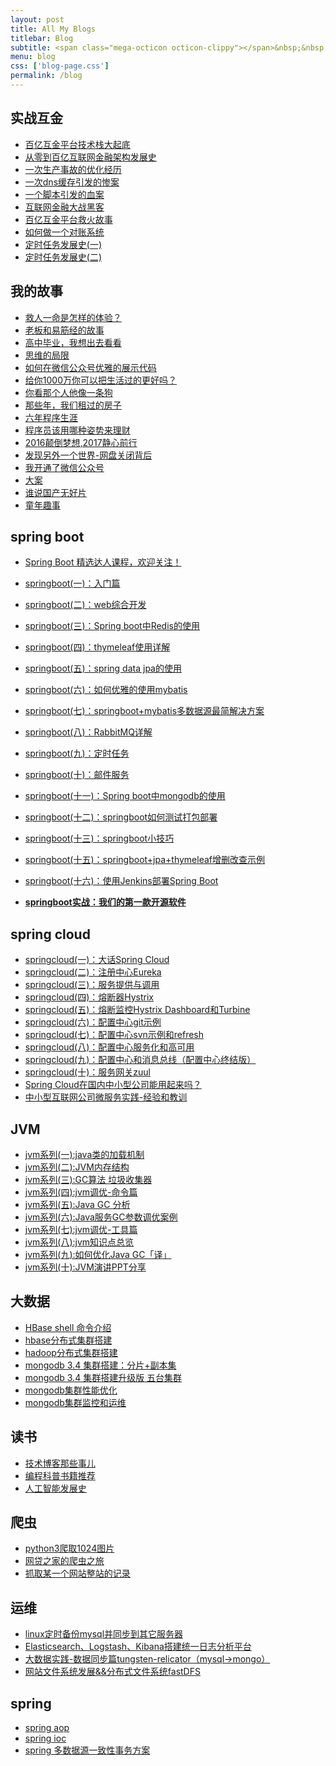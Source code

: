 ```yaml
---
layout: post
title: All My Blogs
titlebar: Blog
subtitle: <span class="mega-octicon octicon-clippy"></span>&nbsp;&nbsp; Take notes about everything new
menu: blog
css: ['blog-page.css']
permalink: /blog
---
```



## 实战互金

- [百亿互金平台技术栈大起底](http://www.mtcarpenter.com/arch/2017/06/30/technology-stack.html)
- [从零到百亿互联网金融架构发展史](http://www.mtcarpenter.com/%E6%9E%B6%E6%9E%84/2017/01/10/%E4%BB%8E%E9%9B%B6%E5%88%B0%E7%99%BE%E4%BA%BF%E4%BA%92%E8%81%94%E7%BD%91%E9%87%91%E8%9E%8D%E6%9E%B6%E6%9E%84%E5%8F%91%E5%B1%95%E5%8F%B2.html)
- [一次生产事故的优化经历](http://www.mtcarpenter.com/%E4%BC%98%E5%8C%96/2017/02/06/%E4%B8%80%E6%AC%A1%E7%94%9F%E4%BA%A7%E4%BA%8B%E6%95%85%E7%9A%84%E4%BC%98%E5%8C%96%E7%BB%8F%E5%8E%86.html)  
- [一次dns缓存引发的惨案](http://www.mtcarpenter.com/%E4%BC%98%E5%8C%96/2017/02/09/%E4%B8%80%E6%AC%A1dns%E7%BC%93%E5%AD%98%E5%BC%95%E5%8F%91%E7%9A%84%E6%83%A8%E6%A1%88.html)  
- [一个脚本引发的血案](http://www.mtcarpenter.com/%E4%BC%98%E5%8C%96/2017/02/12/%E4%B8%80%E4%B8%AA%E8%84%9A%E6%9C%AC%E5%BC%95%E5%8F%91%E7%9A%84%E8%A1%80%E6%A1%88.html)  
- [互联网金融大战黑客](http://www.mtcarpenter.com/%E4%BC%98%E5%8C%96/2017/02/15/%E4%BA%92%E8%81%94%E7%BD%91%E9%87%91%E8%9E%8D%E5%A4%A7%E6%88%98%E9%BB%91%E5%AE%A2.html)  
- [百亿互金平台救火故事](http://www.mtcarpenter.com/%E4%BC%98%E5%8C%96/2017/02/16/%E7%99%BE%E4%BA%BF%E4%BA%92%E9%87%91%E5%B9%B3%E5%8F%B0%E6%95%91%E7%81%AB%E6%95%85%E4%BA%8B.html)  
- [如何做一个对账系统](http://www.mtcarpenter.com/pay/2017/06/13/reconciliation-system.html)  
- [定时任务发展史(一)](http://www.mtcarpenter.com/java/2017/06/28/timer-task-develop-1.html)  
- [定时任务发展史(二)](http://www.mtcarpenter.com/java/2017/06/29/timer-task-develop-2.html)  

## 我的故事

- [救人一命是怎样的体验？](http://www.mtcarpenter.com/life/2017/06/25/save-a-life.html)  
- [老板和易筋经的故事](http://www.mtcarpenter.com/blog/2017/09/17/boss-anxious.html)  
- [高中毕业，我想出去看看](http://www.mtcarpenter.com/life/2017/07/03/pingjing-life.html)  
- [思维的局限](http://www.mtcarpenter.com/life/2017/05/19/Limitations-of-thinking.html)
- [如何在微信公众号优雅的展示代码](http://www.mtcarpenter.com/other/2017/05/15/wechat-markdown.html)
- [给你1000万你可以把生活过的更好吗？](http://www.mtcarpenter.com/life/2017/05/05/1000-and-life.html)
- [你看那个人他像一条狗](http://www.mtcarpenter.com/career/2017/03/26/programmer-confused.html)
- [那些年，我们租过的房子](http://www.mtcarpenter.com/life/2017/04/21/house-rented.html)
- [六年程序生涯](http://www.mtcarpenter.com/%E5%85%AD%E5%B9%B4/2016/11/20/%E5%85%AD%E5%B9%B4%E7%A8%8B%E5%BA%8F%E7%94%9F%E6%B6%AF.html)
- [程序员该用哪种姿势来理财](http://www.mtcarpenter.com/%E7%94%9F%E6%B4%BB/2016/05/08/%E7%A8%8B%E5%BA%8F%E5%91%98%E8%AF%A5%E7%94%A8%E5%93%AA%E7%A7%8D%E5%A7%BF%E5%8A%BF%E6%9D%A5%E7%90%86%E8%B4%A2.html)
- [2016颠倒梦想,2017静心前行](http://www.mtcarpenter.com/%E7%94%9F%E6%B4%BB/2017/01/01/2016%E9%A2%A0%E5%80%92%E6%A2%A6%E6%83%B3,2017%E9%9D%99%E5%BF%83%E5%89%8D%E8%A1%8C.html)
- [发现另外一个世界-网盘关闭背后](http://www.mtcarpenter.com/%E7%94%9F%E6%B4%BB/2017/01/18/%E5%8F%91%E7%8E%B0%E5%8F%A6%E5%A4%96%E4%B8%80%E4%B8%AA%E4%B8%96%E7%95%8C.html)
- [我开通了微信公众号](http://www.mtcarpenter.com/life/2017/04/26/open-wechat.html)
- [大案](http://www.mtcarpenter.com/life/2017/07/06/big-case.html)  
- [谁说国产无好片](http://www.mtcarpenter.com/movie/2017/08/06/china-good-movie.html)  
- [童年趣事](http://www.mtcarpenter.com/life/2017/07/29/childhood-fun.html)  


## spring boot 

- [Spring Boot 精选达人课程，欢迎关注！](http://gitbook.cn/gitchat/column/59f5daa149cd4330613605ba)  
- [springboot(一)：入门篇](http://www.mtcarpenter.com/springboot/2016/01/06/springboot(%E4%B8%80)-%E5%85%A5%E9%97%A8%E7%AF%87.html)
- [springboot(二)：web综合开发](http://www.mtcarpenter.com/springboot/2016/02/03/springboot(%E4%BA%8C)-web%E7%BB%BC%E5%90%88%E5%BC%80%E5%8F%91.html)
- [springboot(三)：Spring boot中Redis的使用](http://www.mtcarpenter.com/springboot/2016/03/06/springboot(%E4%B8%89)-Spring-Boot%E4%B8%ADRedis%E7%9A%84%E4%BD%BF%E7%94%A8.html)
- [springboot(四)：thymeleaf使用详解](http://www.mtcarpenter.com/springboot/2016/05/01/springboot(%E5%9B%9B)-thymeleaf%E4%BD%BF%E7%94%A8%E8%AF%A6%E8%A7%A3.html)
- [springboot(五)：spring data jpa的使用](http://www.mtcarpenter.com/springboot/2016/08/20/springboot(%E4%BA%94)-spring-data-jpa%E7%9A%84%E4%BD%BF%E7%94%A8.html)
- [springboot(六)：如何优雅的使用mybatis](http://www.mtcarpenter.com/springboot/2016/11/06/springboot(%E5%85%AD)-%E5%A6%82%E4%BD%95%E4%BC%98%E9%9B%85%E7%9A%84%E4%BD%BF%E7%94%A8mybatis.html)
- [springboot(七)：springboot+mybatis多数据源最简解决方案](http://www.mtcarpenter.com/springboot/2016/11/25/springboot(%E4%B8%83)-springboot+mybatis%E5%A4%9A%E6%95%B0%E6%8D%AE%E6%BA%90%E6%9C%80%E7%AE%80%E8%A7%A3%E5%86%B3%E6%96%B9%E6%A1%88.html)
- [springboot(八)：RabbitMQ详解](http://www.mtcarpenter.com/springboot/2016/11/30/springboot(%E5%85%AB)-RabbitMQ%E8%AF%A6%E8%A7%A3.html)
- [springboot(九)：定时任务](http://www.mtcarpenter.com/springboot/2016/12/02/springboot(%E4%B9%9D)-%E5%AE%9A%E6%97%B6%E4%BB%BB%E5%8A%A1.html)
- [springboot(十)：邮件服务](http://www.mtcarpenter.com/springboot/2017/05/06/springboot-mail.html)
- [springboot(十一)：Spring boot中mongodb的使用](http://www.mtcarpenter.com/springboot/2017/05/08/springboot-mongodb.html)
- [springboot(十二)：springboot如何测试打包部署](http://www.mtcarpenter.com/springboot/2017/05/09/springboot-deploy.html)
- [springboot(十三)：springboot小技巧](http://www.mtcarpenter.com/springboot/2017/06/22/springboot-tips.html)
- [springboot(十五)：springboot+jpa+thymeleaf增删改查示例](http://www.mtcarpenter.com/springboot/2017/09/23/spring-boot-jpa-thymeleaf-curd.html)  
- [springboot(十六)：使用Jenkins部署Spring Boot](http://www.mtcarpenter.com/springboot/2017/11/11/springboot-jenkins.html)

- **[springboot实战：我们的第一款开源软件](http://www.mtcarpenter.com/springboot/2016/09/26/springboot%E5%AE%9E%E6%88%98-%E6%88%91%E4%BB%AC%E7%9A%84%E7%AC%AC%E4%B8%80%E6%AC%BE%E5%BC%80%E6%BA%90%E8%BD%AF%E4%BB%B6.html)**

## spring cloud 

- [springcloud(一)：大话Spring Cloud](http://www.mtcarpenter.com/springcloud/2017/05/01/simple-springcloud.html)
- [springcloud(二)：注册中心Eureka](http://www.mtcarpenter.com/springcloud/2017/05/10/springcloud-eureka.html)
- [springcloud(三)：服务提供与调用](http://www.mtcarpenter.com/springcloud/2017/05/12/eureka-provider-constomer.html)
- [springcloud(四)：熔断器Hystrix](http://www.mtcarpenter.com/springcloud/2017/05/16/springcloud-hystrix.html)
- [springcloud(五)：熔断监控Hystrix Dashboard和Turbine](http://www.mtcarpenter.com/springcloud/2017/05/18/hystrix-dashboard-turbine.html)
- [springcloud(六)：配置中心git示例](http://www.mtcarpenter.com/springcloud/2017/05/22/springcloud-config-git.html)
- [springcloud(七)：配置中心svn示例和refresh](http://www.mtcarpenter.com/springcloud/2017/05/23/springcloud-config-svn-refresh.html)
- [springcloud(八)：配置中心服务化和高可用](http://www.mtcarpenter.com/springcloud/2017/05/25/springcloud-config-eureka.html)
- [springcloud(九)：配置中心和消息总线（配置中心终结版）](http://www.mtcarpenter.com/springcloud/2017/05/26/springcloud-config-eureka-bus.html)
- [springcloud(十)：服务网关zuul](http://www.mtcarpenter.com/springcloud/2017/06/01/gateway-service-zuul.html)  
- [Spring Cloud在国内中小型公司能用起来吗？](http://www.mtcarpenter.com/springcloud/2017/09/11/can-use-springcloud.html)   
- [中小型互联网公司微服务实践-经验和教训](http://www.mtcarpenter.com/springcloud/2017/10/19/micro-service-practice.html)


## JVM

- [jvm系列(一):java类的加载机制](http://www.mtcarpenter.com/jvm/2017/08/19/class-loading-principle.html)
- [jvm系列(二):JVM内存结构](http://www.mtcarpenter.com/jvm/2017/08/25/jvm-memory-structure.html)
- [jvm系列(三):GC算法 垃圾收集器](http://www.mtcarpenter.com/jvm/2017/08/29/GC-garbage-collection.html)
- [jvm系列(四):jvm调优-命令篇](http://www.mtcarpenter.com/jvm/2017/09/03/jvm-command.html)
- [jvm系列(五):Java GC 分析](http://www.mtcarpenter.com/jvm/2017/09/18/GC-Analysis.html)
- [jvm系列(六):Java服务GC参数调优案例](http://www.mtcarpenter.com/jvm/2017/09/19/GC-tuning.html)
- [jvm系列(七):jvm调优-工具篇](http://www.mtcarpenter.com/java/2017/02/22/jvm-tool.html)
- [jvm系列(八):jvm知识点总览](http://www.mtcarpenter.com/java/2017/03/01/jvm-overview.html)
- [jvm系列(九):如何优化Java GC「译」](http://www.mtcarpenter.com/jvm/2017/09/21/How-to-optimize-Java-GC.html)
- [jvm系列(十):JVM演讲PPT分享](http://www.mtcarpenter.com/jvm/2017/09/30/jvm-ppt.html)



## 大数据

- [HBase shell 命令介绍](http://www.mtcarpenter.com/hbase/2017/07/28/hbase-shell.html)  
- [hbase分布式集群搭建](http://www.mtcarpenter.com/hbase/2017/07/25/hbase-cluster-setup.html)  
- [hadoop分布式集群搭建](http://www.mtcarpenter.com/hadoop/2017/07/24/hadoop-cluster-setup.html) 
- [mongodb 3.4 集群搭建：分片+副本集](http://www.mtcarpenter.com/mongodb/2017/08/05/mongodb-cluster-setup.html)  
- [mongodb 3.4 集群搭建升级版 五台集群](http://www.mtcarpenter.com/mongodb/2017/08/16/install-mongodb-cluster.html)  
- [mongodb集群性能优化](http://www.mtcarpenter.com/mongodb/2017/09/01/mongodb-performance-optimization.html)  
- [mongodb集群监控和运维](http://www.mtcarpenter.com/mongodb/2017/09/06/mongodb-operation.html) 


## 读书

- [技术博客那些事儿](http://www.mtcarpenter.com/tech/2017/07/16/operating-technology-blog.html)  
- [编程科普书籍推荐](http://www.mtcarpenter.com/book/2017/06/06/book-list.html)
- [人工智能发展史](http://www.mtcarpenter.com/book/2017/06/10/intelligent-age.html)


## 爬虫

- [python3爬取1024图片](http://www.mtcarpenter.com/python/2016/10/30/python3%E7%88%AC%E5%8F%961024%E5%9B%BE%E7%89%87.html)
- [网贷之家的爬虫之旅](http://www.cnblogs.com/mtcarpenter/p/4423998.html)
- [抓取某一个网站整站的记录](http://www.cnblogs.com/mtcarpenter/p/5446199.html)


## 运维

- [linux定时备份mysql并同步到其它服务器](http://www.mtcarpenter.com/mysql/2016/09/09/linux%E5%AE%9A%E6%97%B6%E5%A4%87%E4%BB%BDmysql%E5%B9%B6%E5%90%8C%E6%AD%A5%E5%88%B0%E5%85%B6%E5%AE%83%E6%9C%8D%E5%8A%A1%E5%99%A8.html)
- [Elasticsearch、Logstash、Kibana搭建统一日志分析平台](http://www.cnblogs.com/mtcarpenter/p/4933103.html)
- [大数据实践-数据同步篇tungsten-relicator（mysql-&gt;mongo）](http://www.cnblogs.com/mtcarpenter/p/4918164.html)
- [网站文件系统发展&&分布式文件系统fastDFS](http://www.cnblogs.com/mtcarpenter/p/5344857.html)


## spring 

- [spring aop](http://www.cnblogs.com/mtcarpenter/p/5329550.html)
- [spring ioc](http://www.cnblogs.com/mtcarpenter/p/5311360.html)
- [spring 多数据源一致性事务方案](http://www.cnblogs.com/mtcarpenter/p/4977136.html)

